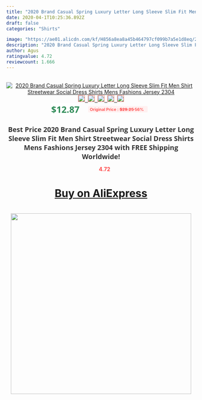 ```yaml
---
title: "2020 Brand Casual Spring Luxury Letter Long Sleeve Slim Fit Men Shirt Streetwear Social Dress Shirts Mens Fashions Jersey 2304"
date: 2020-04-1T10:25:36.892Z
draft: false
categories: "Shirts"

image: "https://ae01.alicdn.com/kf/H856a8ea8a45b464797cf099b7a5e1d8eq/2020-Brand-Casual-Spring-Luxury-Letter-Long-Sleeve-Slim-Fit-Men-Shirt-Streetwear-Social-Dress-Shirts.jpg"
description: "2020 Brand Casual Spring Luxury Letter Long Sleeve Slim Fit Men Shirt Streetwear Social Dress Shirts Mens Fashions Jersey 2304"
author: Agus
ratingvalue: 4.72
reviewcount: 1.666
---
```

<br>
<div style="text-align: center;">
<a href="https://s.click.aliexpress.com/e/_9gNPa5" target="_blank" rel="nofollow noopener noreferrer"><img alt="2020 Brand Casual Spring Luxury Letter Long Sleeve Slim Fit Men Shirt Streetwear Social Dress Shirts Mens Fashions Jersey 2304" class="magnifier-image" src="https://ae01.alicdn.com/kf/H856a8ea8a45b464797cf099b7a5e1d8eq/2020-Brand-Casual-Spring-Luxury-Letter-Long-Sleeve-Slim-Fit-Men-Shirt-Streetwear-Social-Dress-Shirts.jpg_640x640.jpg">
<br>
<img style="border:1px solid salmon" src="https://ae01.alicdn.com/kf/H856a8ea8a45b464797cf099b7a5e1d8eq/2020-Brand-Casual-Spring-Luxury-Letter-Long-Sleeve-Slim-Fit-Men-Shirt-Streetwear-Social-Dress-Shirts.jpg_120x120.jpg">&nbsp;&nbsp;<img style="border:1px solid salmon" src="https://ae01.alicdn.com/kf/H236b1a57f7074c6fb1ead875aac1f69dK/2020-Brand-Casual-Spring-Luxury-Letter-Long-Sleeve-Slim-Fit-Men-Shirt-Streetwear-Social-Dress-Shirts.jpg_120x120.jpg">&nbsp;&nbsp;<img style="border:1px solid salmon" src="https://ae01.alicdn.com/kf/H14dcb2b601f7429ab5b76a1015032177w/2020-Brand-Casual-Spring-Luxury-Letter-Long-Sleeve-Slim-Fit-Men-Shirt-Streetwear-Social-Dress-Shirts.jpg_120x120.jpg">&nbsp;&nbsp;<img style="border:1px solid salmon" src="https://ae01.alicdn.com/kf/H0210efd8d8d749099cb4f4e526524125R/2020-Brand-Casual-Spring-Luxury-Letter-Long-Sleeve-Slim-Fit-Men-Shirt-Streetwear-Social-Dress-Shirts.jpg_120x120.jpg">&nbsp;&nbsp;<img style="border:1px solid salmon" src="https://ae01.alicdn.com/kf/Hc52205325e43401ab39aa0badb930627F/2020-Brand-Casual-Spring-Luxury-Letter-Long-Sleeve-Slim-Fit-Men-Shirt-Streetwear-Social-Dress-Shirts.jpg_120x120.jpg"></a></div><br0>
<div style="text-align: center;"><span style="background-color: white; border: 0px; box-sizing: border-box; color: seagreen; display: inline-block; font-family: &quot;open sans&quot; , &quot;arial&quot; , &quot;helvetica&quot; , sans-serif , &quot;heiti&quot;; font-size: 24px; font-stretch: inherit; font-weight: 700; line-height: inherit; margin: 0px 10px 0px 0px; padding: 0px; vertical-align: middle;">$12.87 </span>
<span style="background: rgb(255 , 241 , 241); border-radius: 3px; border: 0px; box-sizing: border-box; color: #ff4747; display: inline-block; font-family: inherit; font-size: 12px; font-stretch: inherit; font-style: inherit; font-variant: inherit; font-weight: 600; line-height: inherit; margin: 0px; padding: 2px 5px; transform: scale(0.9); vertical-align: middle;">Original Price : <b style="text-decoration: line-through;">$29.25 </b> 56%&nbsp;&nbsp;</span></div>
<h1 style="color: #333333; display: inline-block; font-family: &quot;open sans&quot; , &quot;arial&quot; , &quot;helvetica&quot; , sans-serif , &quot;heiti&quot;; font-size: 18px; font-stretch: inherit; font-weight: 700; text-align: center;">Best Price 2020 Brand Casual Spring Luxury Letter Long Sleeve Slim Fit Men Shirt Streetwear Social Dress Shirts Mens Fashions Jersey 2304 with FREE Shipping Worldwide!</h1>
<div style="color: #ff4747; text-align: center;">
<img src="https://4.bp.blogspot.com/-M0ZcTcb-5uY/XleCXlxnR4I/AAAAAAAAAEc/OrjgMkXV1oMQFaCRZj5HQwOCBcu3w1FegCPcBGAYYCw/s1600/star.png" style="height: 15px;">&nbsp;<b>4.72</b></div>
<div class="button_cont" align="center"><a class="buynow_a" href="https://s.click.aliexpress.com/e/_9gNPa5" target="_blank" rel="nofollow noopener noreferrer"><H1>Buy on AliExpress</H1></a></div><br>
<div class="separator" style="clear: both; text-align: center;">
<img src="https://lh3.googleusercontent.com/-pTy5HemUv9M/XlePHvY0dAI/AAAAAAAAAE4/0nX5iRUoIWY8eMW9Dpxeirr157OZliDIgCLcBGAsYHQ/s1600/badge.gif" width="480">
</div>
